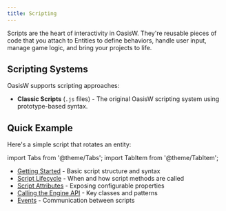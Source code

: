 ```yaml
---
title: Scripting
---
```


Scripts are the heart of interactivity in OasisW. They're reusable pieces of code that you attach to Entities to define behaviors, handle user input, manage game logic, and bring your projects to life.

## Scripting Systems

OasisW supports scripting approaches:

<!-- * **ESM Scripts** (`.mjs` files) - Modern ES Module-based scripts using class syntax. **Recommended for new projects.** -->
* **Classic Scripts** (`.js` files) - The original OasisW scripting system using prototype-based syntax.

<!-- Both systems can coexist in the same project, allowing you to migrate gradually or use whichever approach fits your needs. -->

## Quick Example

Here's a simple script that rotates an entity:

import Tabs from '@theme/Tabs';
import TabItem from '@theme/TabItem';

<Tabs defaultValue="classic" groupId='script-code'>
<!-- <TabItem value="esm" label="ESM (Recommended)">

```javascript
import { Script } from 'playcanvas';

export class Rotate extends Script {
    static scriptName = 'rotate';

    /** @attribute */
    speed = 10;

    update(dt) {
        this.entity.rotate(0, this.speed * dt, 0);
    }
}
```

</TabItem> -->
<TabItem value="classic" label="Classic">

```javascript
var Rotate = pc.createScript('rotate');

Rotate.attributes.add('speed', { type: 'number', default: 10 });

Rotate.prototype.update = function(dt) {
    this.entity.rotate(0, this.speed * dt, 0);
};
```

</TabItem>
</Tabs>

## What You'll Learn

### [Fundamentals](./fundamentals/index.md)

Core concepts that apply to all OasisW scripts:

<!-- * [ESM Scripts](./fundamentals/esm-scripts.md) - Modern scripting with ES Modules -->
* [Getting Started](./fundamentals/getting-started.md) - Basic script structure and syntax
* [Script Lifecycle](./fundamentals/script-lifecycle.md) - When and how script methods are called
* [Script Attributes](./fundamentals/script-attributes/index.md) - Exposing configurable properties
* [Calling the Engine API](./fundamentals/engine-api.md) - Key classes and patterns
* [Events](./fundamentals/events.md) - Communication between scripts

<!-- ### [Debugging](./debugging/index.md) -->

<!-- Tools and techniques for troubleshooting your scripts: -->

<!-- * [Console Logging](./debugging/console-logging.md) - Basic debugging with console output -->
<!-- * [Browser Dev Tools](./debugging/browser-dev-tools.md) - Advanced debugging techniques -->

<!-- :::tip

New to OasisW scripting? Start with [Getting Started](./fundamentals/getting-started.md) to learn the basics, then explore [ESM Scripts](./fundamentals/esm-scripts.md) for the modern approach.

::: -->
